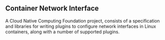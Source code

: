 ## Container Network Interface

A Cloud Native Computing Foundation project, consists of a specification and libraries for writing plugins to configure network interfaces in Linux containers, along with a number of supported plugins. 
